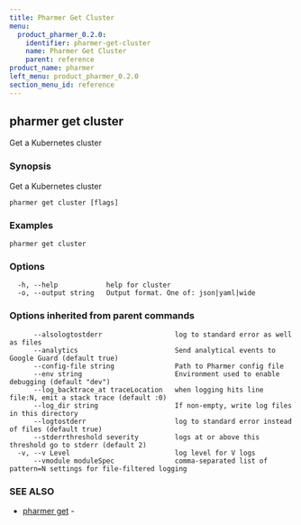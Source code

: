 ```yaml
---
title: Pharmer Get Cluster
menu:
  product_pharmer_0.2.0:
    identifier: pharmer-get-cluster
    name: Pharmer Get Cluster
    parent: reference
product_name: pharmer
left_menu: product_pharmer_0.2.0
section_menu_id: reference
---
```

## pharmer get cluster

Get a Kubernetes cluster

### Synopsis


Get a Kubernetes cluster

```
pharmer get cluster [flags]
```

### Examples

```
pharmer get cluster
```

### Options

```
  -h, --help            help for cluster
  -o, --output string   Output format. One of: json|yaml|wide
```

### Options inherited from parent commands

```
      --alsologtostderr                  log to standard error as well as files
      --analytics                        Send analytical events to Google Guard (default true)
      --config-file string               Path to Pharmer config file
      --env string                       Environment used to enable debugging (default "dev")
      --log_backtrace_at traceLocation   when logging hits line file:N, emit a stack trace (default :0)
      --log_dir string                   If non-empty, write log files in this directory
      --logtostderr                      log to standard error instead of files (default true)
      --stderrthreshold severity         logs at or above this threshold go to stderr (default 2)
  -v, --v Level                          log level for V logs
      --vmodule moduleSpec               comma-separated list of pattern=N settings for file-filtered logging
```

### SEE ALSO
* [pharmer get](/docs/reference/pharmer_get.md)	 - 

